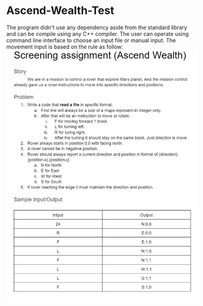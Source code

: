 # Ascend-Wealth-Test
The program didn't use any dependency aside from the standard library and can be compile using any C++ compiler. 
The user can operate using command line interface to choose an input file or manual input. 
The movement input is based on the rule as follow:
![RULE](/rule.PNG)

